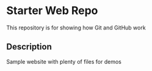 # Starter Web Repo

This repository is for showing how Git and GitHub work

## Description

Sample website with plenty of files for demos